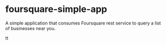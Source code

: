 # foursquare-simple-app
A simple application that consumes Foursquare rest service to query a list of businesses near you. 

tt

